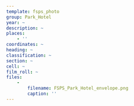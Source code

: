 ```yaml
---
template: fsps_photo
group: Park_Hotel
year: ~
description: ~
places:
    - ''
coordinates: ~
heading: ~
classification: ~
section: ~
cell: ~
film_roll: ~
files:
    -
        filename: FSPS_Park_Hotel_envelope.png
        caption: ''
---
```

